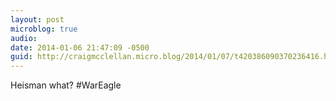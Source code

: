 ```yaml
---
layout: post
microblog: true
audio: 
date: 2014-01-06 21:47:09 -0500
guid: http://craigmcclellan.micro.blog/2014/01/07/t420386090370236416.html
---
```

Heisman what? #WarEagle
